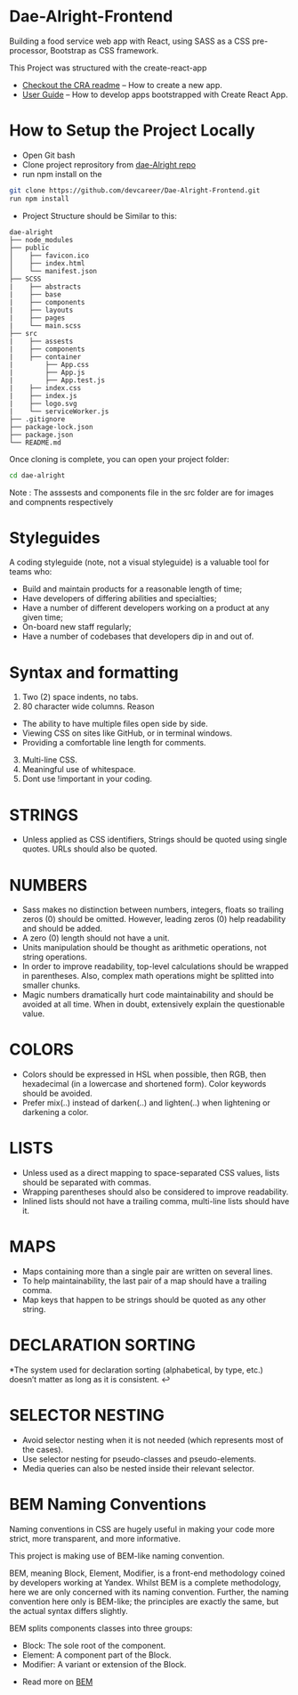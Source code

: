 # Dae-Alright-Frontend
Building a food service web app with React, using SASS as a CSS pre-processor, Bootstrap as CSS framework.

This Project was structured with the create-react-app 

- [Checkout the CRA readme](https://github.com/facebook/create-react-app/blob/master/README.md#creating-an-app) – How to create a new app.
- [User Guide](https://facebook.github.io/create-react-app/) – How to develop apps bootstrapped with Create React App.

# How to Setup the Project Locally

- Open Git bash
- Clone project reprository from [dae-Alright repo](https://github.com/devcareer/Dae-Alright-Frontend.git)
- run npm install on the 

```sh
git clone https://github.com/devcareer/Dae-Alright-Frontend.git
run npm install 
```
- Project Structure should be Similar to this:

```
dae-alright
├── node_modules
├── public
│    ├── favicon.ico
│    ├── index.html
│    └── manifest.json
├── SCSS
|    ├── abstracts
|    ├── base
|    ├── components
|    ├── layouts
|    ├── pages
|    └── main.scss
├── src
|    ├── assests
|    ├── components
|    ├── container
|        ├── App.css
|        ├── App.js
|        ├── App.test.js
|    ├── index.css
|    ├── index.js
|    ├── logo.svg
|    └── serviceWorker.js
├── .gitignore
├── package-lock.json
├── package.json
└── README.md
```
Once cloning is complete, you can open your project folder:

``` sh
cd dae-alright
```
 Note : The asssests and components file in the src folder are for images and compnents respectively

 # Styleguides

A coding styleguide (note, not a visual styleguide) is a valuable tool for teams who:

* Build and maintain products for a reasonable length of time;
* Have developers of differing abilities and specialties;
* Have a number of different developers working on a product at any given time;
* On-board new staff regularly;
* Have a number of codebases that developers dip in and out of.

# Syntax and formatting

1. Two (2) space indents, no tabs.
2. 80 character wide columns.
            Reason
 * The ability to have multiple files open side by side.
 * Viewing CSS on sites like GitHub, or in terminal windows.
 * Providing a comfortable line length for comments.
3. Multi-line CSS.
4. Meaningful use of whitespace.
5. Dont use !important in your coding.

# STRINGS

* Unless applied as CSS identifiers, Strings should be quoted using single quotes. URLs should also be quoted. 

# NUMBERS

* Sass makes no distinction between numbers, integers, floats so trailing zeros (0) should be omitted. However, leading zeros (0) help readability and should be added. 
* A zero (0) length should not have a unit. 
* Units manipulation should be thought as arithmetic operations, not string operations. 
* In order to improve readability, top-level calculations should be wrapped in parentheses. Also, complex math operations might be splitted into smaller chunks. 
* Magic numbers dramatically hurt code maintainability and should be avoided at all time. When in doubt, extensively explain the questionable value. 

# COLORS

* Colors should be expressed in HSL when possible, then RGB, then hexadecimal (in a lowercase and shortened form). Color keywords should be avoided. 
* Prefer mix(..) instead of darken(..) and lighten(..) when lightening or darkening a color. 

# LISTS
* Unless used as a direct mapping to space-separated CSS values, lists should be separated with commas. 
* Wrapping parentheses should also be considered to improve readability. 
* Inlined lists should not have a trailing comma, multi-line lists should have it. 

# MAPS

* Maps containing more than a single pair are written on several lines. 
* To help maintainability, the last pair of a map should have a trailing comma. 
* Map keys that happen to be strings should be quoted as any other string. 

# DECLARATION SORTING

*The system used for declaration sorting (alphabetical, by type, etc.) doesn’t matter as long as it is consistent. ↩

# SELECTOR NESTING

* Avoid selector nesting when it is not needed (which represents most of the cases). 
* Use selector nesting for pseudo-classes and pseudo-elements. 
* Media queries can also be nested inside their relevant selector. 

# BEM Naming Conventions

Naming conventions in CSS are hugely useful in making your code more strict, more transparent, and more informative.

This project is making use of BEM-like naming convention.

BEM, meaning Block, Element, Modifier, is a front-end methodology coined by developers working at Yandex. Whilst BEM is a complete methodology, here we are only concerned with its naming convention. Further, the naming convention here only is BEM-like; the principles are exactly the same, but the actual syntax differs slightly.

BEM splits components classes into three groups:

* Block: The sole root of the component.
* Element: A component part of the Block.
* Modifier: A variant or extension of the Block.

- Read more on [BEM](http://getbem.com/) 

